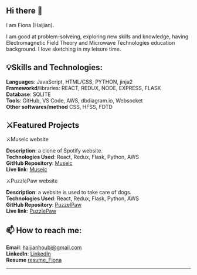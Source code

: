 ## Hi there 👋
I am Fiona (Haijian).

I am good at problem-solveing, exploring new skills and knowledge, having Electromagnetic Field Theory and Microwave Technologies education background. I love sketching in my leisure time.

##  💡Skills and Technologies:

**Languages**: JavaScript, HTML/CSS, PYTHON, jinja2   
**Frameworkd**/libraries: REACT, REDUX, NODE, EXPRESS, FLASK   
**Database**: SQLITE   
**Tools**: GitHub, VS Code, AWS, dbdiagram.io, Websocket   
**Other softwares/method**  CSS, HFSS, FDTD   

## ⚔️Featured Projects

⚔️Museic website

**Description**: a clone of Spotify website.  
**Technologies Used**: React, Redux, Flask, Python, AWS   
**GitHub Repository**: [Museic](https://github.com/miaohua897/Mod6_project)  
**Live link**: [Museic](https://mod6-project.onrender.com)  

⚔️PuzzlePaw website

**Description**: a website is used to take care of dogs.   
**Technologies Used**: React, Redux, Flask, Python, AWS  
**GitHub Repository**: [PuzzelPaw](https://github.com/miaohua897/PuzzlePawCapstone)  
**Live link**: [PuzzlePaw](https://puzzlepawcapstone.onrender.com)  

## 📫 How to reach me:

**Email**: haijianhoubj@gmail.com   
**LinkedIn**: [LinkedIn](https://www.linkedin.com/in/haijian-hou-b1b32b344/)     
**Resume**
[resume_Fiona](https://github.com/miaohua897/miaohua897/blob/main/resume_Fiona.pdf)  



-------------------------------------------------------------------------
<!-- 
![Miaohua's GitHub stats](https://github-readme-stats.vercel.app/api?username=miaohua897&count_private=true&show_icons=true&theme=merko) -->
<!--
**miaohua897/miaohua897** is a ✨ _special_ ✨ repository because its `README.md` (this file) appears on your GitHub profile.

Here are some ideas to get you started:

- 🔭 I’m currently working on ...
- 🌱 I’m currently learning ...
- 👯 I’m looking to collaborate on ...
- 🤔 I’m looking for help with ...
- 💬 Ask me about ...
- 📫 How to reach me: ...
- 😄 Pronouns: ...
- ⚡ Fun fact: ...
-->
